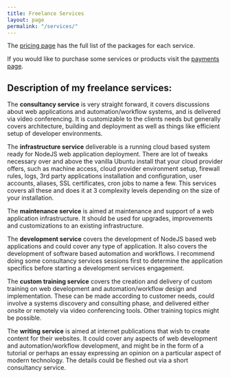 ```yaml
---
title: Freelance Services
layout: page
permalink: "/services/"
---
```

The [pricing page]({{site.baseurl}}/pricing) has the full list of the packages for each service.

If you would like to purchase some services or products visit the [payments page](https://payments.markjgsmith.com).

## Description of my freelance services:

The **consultancy service** is very straight forward, it covers discussions about web applications and automation/workflow systems, and is delivered via video conferencing. It is customizable to the clients needs but generally covers architecture, building and deployment as well as things like efficient setup of developer environments.

The **infrastructure service** deliverable is a running cloud based system ready for NodeJS web application deployment. There are lot of tweaks necessary over and above the vanilla Ubuntu install that your cloud provider offers, such as machine access, cloud provider environment setup, firewall rules, logs, 3rd party applications installation and configuration, user accounts, aliases, SSL certificates, cron jobs to name a few. This services covers all these and does it at 3 complexity levels depending on the size of your installation.

The **maintenance service** is aimed at maintenance and support of a web application infrastructure. It should be used for upgrades, improvements and customizations to an existing infrastructure.

The **development service** covers the development of NodeJS based web applications and could cover any type of application. It also covers the development of software based automation and workflows. I recommend doing some consultancy services sessions first to determine the application specifics before starting a development services engagement.

The **custom training service** covers the creation and delivery of custom training on web development and automation/workflow design and implementation. These can be made according to customer needs, could involve a systems discovery and consulting phase, and delivered either onsite or remotely via video conferencing tools. Other training topics might be possible.

The **writing service** is aimed at internet publications that wish to create content for their websites. It could cover any aspects of web development and automation/workflow development, and might be in the form of a tutorial or perhaps an essay expressing an opinion on a particular aspect of modern technology. The details could be fleshed out via a short consultancy service.
